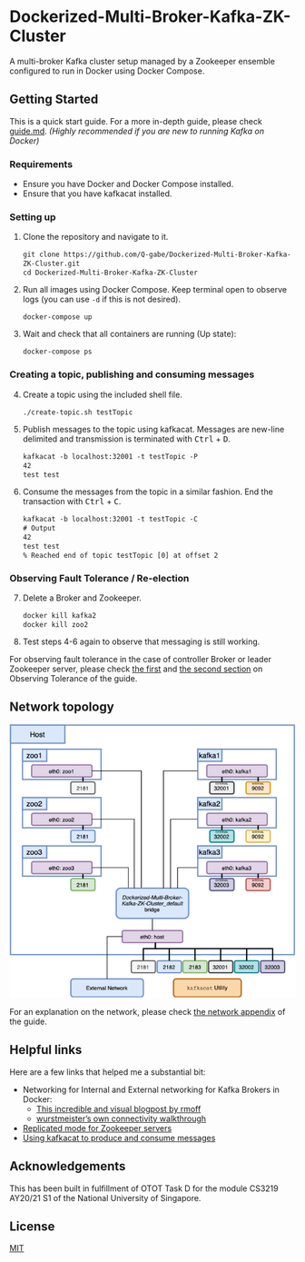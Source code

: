 # Dockerized-Multi-Broker-Kafka-ZK-Cluster
A multi-broker Kafka cluster setup managed by a Zookeeper ensemble configured to run in Docker using Docker Compose. 

## Getting Started
This is a quick start guide. For a more in-depth guide, please check [guide.md](https://github.com/Q-gabe/Dockerized-Multi-Broker-Kafka-ZK-Cluster/blob/master/guide.md). _(Highly recommended if you are new to running Kafka on Docker)_

### Requirements
* Ensure you have Docker and Docker Compose installed.
* Ensure that you have kafkacat installed.

### Setting up
1. Clone the repository and navigate to it.
   ```
   git clone https://github.com/Q-gabe/Dockerized-Multi-Broker-Kafka-ZK-Cluster.git
   cd Dockerized-Multi-Broker-Kafka-ZK-Cluster
   ```

2. Run all images using Docker Compose. Keep terminal open to observe logs (you can use `-d` if this is not desired).
   ```
   docker-compose up
   ```

3. Wait and check that all containers are running (Up state):
   ```
   docker-compose ps
   ```

### Creating a topic, publishing and consuming messages
4. Create a topic using the included shell file.
   ```
   ./create-topic.sh testTopic
   ```

5. Publish messages to the topic using kafkacat. Messages are new-line delimited and transmission is terminated with <kbd>Ctrl</kbd> + <kbd>D</kbd>.
   ```
   kafkacat -b localhost:32001 -t testTopic -P
   42
   test test
   ```

6. Consume the messages from the topic in a similar fashion. End the transaction with <kbd>Ctrl</kbd> + <kbd>C</kbd>.
   ```
   kafkacat -b localhost:32001 -t testTopic -C
   # Output
   42
   test test
   % Reached end of topic testTopic [0] at offset 2
   ```

### Observing Fault Tolerance / Re-election
7. Delete a Broker and Zookeeper.
   ```
   docker kill kafka2
   docker kill zoo2
   ```

8. Test steps 4-6 again to observe that messaging is still working.

For observing fault tolerance in the case of controller Broker or leader Zookeeper server, please check [the first](https://github.com/Q-gabe/Dockerized-Multi-Broker-Kafka-ZK-Cluster/blob/master/guide.md#stage-4-observing-fault-tolerance-leader-partition-&-controller-re-election) and [the second section](https://github.com/Q-gabe/Dockerized-Multi-Broker-Kafka-ZK-Cluster/blob/master/guide.md#stage-5-observing-fault-tolerance-zookeeper-leader-re-election) on Observing Tolerance of the guide.

## Network topology
![Network Topology](https://github.com/Q-gabe/Dockerized-Multi-Broker-Kafka-ZK-Cluster/raw/master/assets/NetworkDiagram.png)

For an explanation on the network, please check [the network appendix](https://github.com/Q-gabe/Dockerized-Multi-Broker-Kafka-ZK-Cluster/blob/master/guide.md#appendix-network-setup) of the guide.

## Helpful links
Here are a few links that helped me a substantial bit:

*  Networking for Internal and External networking for Kafka Brokers in Docker:
   * [This incredible and visual blogpost by rmoff](https://rmoff.net/2018/08/02/kafka-listeners-explained/)
   * [wurstmeister’s own connectivity walkthrough](https://github.com/wurstmeister/kafka-docker/wiki/Connectivity)
*  [Replicated mode for Zookeeper servers](https://zookeeper.apache.org/doc/current/zookeeperStarted.html#sc_RunningReplicatedZooKeeper)
* [Using kafkacat to produce and consume messages](https://docs.confluent.io/current/app-development/kafkacat-usage.html)


## Acknowledgements
This has been built in fulfillment of OTOT Task D for the module CS3219 AY20/21 S1 of the National University of Singapore.

## License
[MIT](https://github.com/Q-gabe/Dockerized-Multi-Broker-Kafka-ZK-Cluster/blob/master/LICENSE)